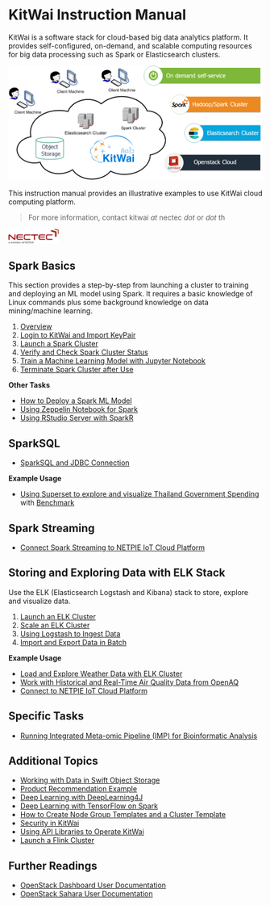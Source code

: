 # KitWai Instruction Manual

KitWai is a software stack for cloud-based big data analytics platform. It provides self-configured, on-demand, and scalable computing resources for big data processing such as Spark or Elasticsearch clusters.

<img src="kitwai.png" width="600">

This instruction manual provides an illustrative examples to use KitWai cloud computing platform.

> For more information, contact kitwai _at_ nectec _dot_ or _dot_ th
>
<a href="http://www.nectec.or.th"><img src="Nectec_Logo-Small.png" width="100"></a>

## Spark Basics
This section provides a step-by-step from launching a cluster to training and deploying an ML model using Spark. It requires a basic knowledge of Linux commands plus some background knowledge on data mining/machine learning.
1. [Overview](overview.md)
2. [Login to KitWai and Import KeyPair](login/login.md)
3. [Launch a Spark Cluster](launchcluster/launchcluster.md)
4. [Verify and Check Spark Cluster Status](status/status.md)
5. [Train a Machine Learning Model with Jupyter Notebook](jupyter/jupyter.md)
6. [Terminate Spark Cluster after Use](terminate/terminate.md)

**Other Tasks**
- [How to Deploy a Spark ML Model](deploy/deploy.md)
- [Using Zeppelin Notebook for Spark](zeppelin/zeppelin.md)
- [Using RStudio Server with SparkR](sparkR/sparkR.md)

## SparkSQL
- [SparkSQL and JDBC Connection](sparksql/sparksql.md)

**Example Usage**
- [Using Superset to explore and visualize Thailand Government Spending](sparksql/thailand_gov_spending/spending.md) with [Benchmark](sparksql/thailand_gov_spending/benchmark.md)

## Spark Streaming
- [Connect Spark Streaming to NETPIE IoT Cloud Platform](spark_streaming/netpie.md)

## Storing and Exploring Data with ELK Stack
Use the ELK (Elasticsearch Logstash and Kibana) stack to store, explore and visualize data.
1. [Launch an ELK Cluster](elk/launchcluster.md)
2. [Scale an ELK Cluster](elk/scale_elk.md)
3. [Using Logstash to Ingest Data](elk/logstash.md)
4. [Import and Export Data in Batch](elk/import_export.md)
<!--- 2. [Load Data](elk/loaddata.md) --->
<!--- 3. [Explore Data with Kibana](elk/kibana.md) --->
<!--- 4. [Create a Dashbard in Grafana](elk/grafana.md) --->

**Example Usage**
- [Load and Explore Weather Data with ELK Cluster](elk/weather.md)
- [Work with Historical and Real-Time Air Quality Data from OpenAQ](elk/openaq.md)
- [Connect to NETPIE IoT Cloud Platform](elk/netpie.md)

## Specific Tasks
- [Running Integrated Meta-omic Pipeline (IMP) for Bioinformatic Analysis](imp/imp.md)

## Additional Topics
- [Working with Data in Swift Object Storage](swift/swift.md)
- [Product Recommendation Example](als/als.md)
- [Deep Learning with DeepLearning4J](dl4j/dl4j.md)
- [Deep Learning with TensorFlow on Spark](tensorflow_on_spark/tensorflow_on_spark.md)
- [How to Create Node Group Templates and a Cluster Template](create_template/create_template.md)
- [Security in KitWai](security/security.md)
- [Using API Libraries to Operate KitWai](apis/apis.md)
- [Launch a Flink Cluster](launchflink/launchflink.md)

## Further Readings

- [OpenStack Dashboard User Documentation](https://docs.openstack.org/horizon/pike/user/)
- [OpenStack Sahara User Documentation](https://docs.openstack.org/sahara/latest/user/index.html)
